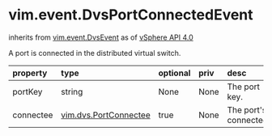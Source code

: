 vim.event.DvsPortConnectedEvent
===============================
inherits from [vim.event.DvsEvent](docs/vim.event.DvsEvent.md)
as of [vSphere API 4.0](vim.version.md#vim.version.version5)


A port is connected in the distributed virtual switch.

| property | type | optional | priv | desc |
|:---------|:-----|:---------|:-----|:-----|
| portKey | string | None | None | The port key. |
| connectee | [vim.dvs.PortConnectee](vim.dvs.PortConnectee.md "vim.dvs.PortConnectee") | true | None | The port's connectee. |


